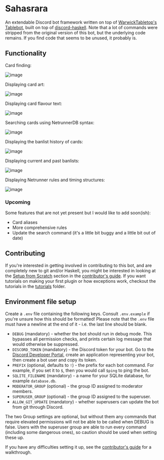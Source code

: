 # Sahasrara

An extendable Discord bot framework written on top of [WarwickTabletop's Tablebot](https://github.com/WarwickTabletop/tablebot), built on top of [discord-haskell](https://github.com/aquarial/discord-haskell). Note that a lot of commands were stripped from the original version of this bot, but the underlying code remains. If you find code that seems to be unused, it probably is.

## Functionality

Card finding:

![image](https://user-images.githubusercontent.com/26557961/160260122-5e30f950-bc22-42da-b19a-c7f5cd745678.png)

Displaying card art:

![image](https://user-images.githubusercontent.com/26557961/160260137-e8c79a0e-e730-477a-be71-9bd413b4f568.png)

Displaying card flavour text:

![image](https://user-images.githubusercontent.com/26557961/160260141-cdaf5a69-f51f-4a51-a588-eb8049705204.png)

Searching cards using NetrunnerDB syntax:

![image](https://user-images.githubusercontent.com/26557961/160260170-b0c9916e-6058-406f-b12d-24acf05589fc.png)

Displaying the banlist history of cards:

![image](https://user-images.githubusercontent.com/26557961/160260369-94eb4248-2429-4aaf-b0af-3fdf80af2921.png)

Displaying current and past banlists:

![image](https://user-images.githubusercontent.com/26557961/160260392-60f218c4-125a-4071-8c11-485c4102dc2f.png)

Displaying Netrunner rules and timing structures:

![image](https://user-images.githubusercontent.com/26557961/160260401-85888bcb-04dd-408d-b544-307b7ebb4139.png)

### Upcoming

Some features that are not yet present but I would like to add soon(ish):

- Card aliases
- More comprehensive rules
- Update the search command (it's a little bit buggy and a little bit out of date)

## Contributing

If you're interested in getting involved in contributing to this bot, and are completely new to git and/or Haskell, you might be interested in looking at the [Setup from Scratch](CONTRIBUTING.md#setup-from-scratch) section in the [contributor's guide](CONTRIBUTING.md). If you want tutorials on making your first plugin or how exceptions work, checkout the tutorials in the [tutorials](tutorials) folder.

## Environment file setup

Create a `.env` file containing the following keys. Consult `.env.example` if you're unsure how this should be formatted! Please note that the `.env` file must have a newline at the end of it - i.e. the last line should be blank.

- `DEBUG` (mandatory) - whether the bot should run in debug mode. This bypasses all permission checks, and prints
  certain log message that would otherwise be suppressed.
- `DISCORD_TOKEN` (mandatory) - the Discord token for your bot. Go to
  the [Discord Developer Portal](https://discord.com/developers/applications), create an application representing your
  bot, then create a bot user and copy its token.
- `PREFIX` (optional, defaults to `!`) - the prefix for each bot command. For example, if you set it to `$`, then you
  would call `$ping` to ping the bot.
- `SQLITE_FILENAME` (mandatory) - a name for your SQLite database, for example `database.db`.
- `MODERATOR_GROUP` (optional) - the group ID assigned to moderator members.
- `SUPERUSER_GROUP` (optional) - the group ID assigned to the superuser.
- `ALLOW_GIT_UPDATE` (mandatory) - whether superusers can update the bot from git through Discord.

The two Group settings are optional, but without them any commands that require elevated permissions will not be able
to be called when DEBUG is false. Users with the superuser group are able to run every command (including some dangerous
ones), so caution should be used when setting these up.

If you have any difficulties setting it up, see the [contributor's guide](CONTRIBUTING.md) for a walkthrough.
